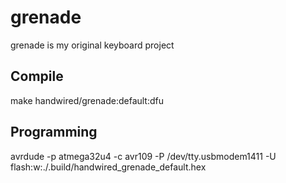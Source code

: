 # grenade
grenade is my original keyboard project

## Compile
make handwired/grenade:default:dfu

## Programming
avrdude -p atmega32u4 -c avr109 -P /dev/tty.usbmodem1411 -U flash:w:./.build/handwired_grenade_default.hex 
